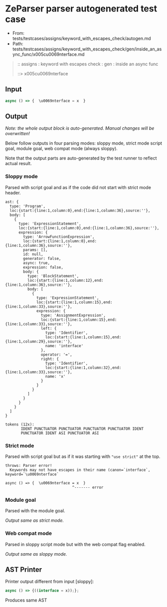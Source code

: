 # ZeParser parser autogenerated test case

- From: tests/testcases/assigns/keyword_with_escapes_check/autogen.md
- Path: tests/testcases/assigns/keyword_with_escapes_check/gen/inside_an_async_func/x005cu0069nterface.md

> :: assigns : keyword with escapes check : gen : inside an async func
>
> ::> x005cu0069nterface

## Input


`````js
async () => {  \u0069nterface = x  }
`````

## Output

_Note: the whole output block is auto-generated. Manual changes will be overwritten!_

Below follow outputs in four parsing modes: sloppy mode, strict mode script goal, module goal, web compat mode (always sloppy).

Note that the output parts are auto-generated by the test runner to reflect actual result.

### Sloppy mode

Parsed with script goal and as if the code did not start with strict mode header.

`````
ast: {
  type: 'Program',
  loc:{start:{line:1,column:0},end:{line:1,column:36},source:''},
  body: [
    {
      type: 'ExpressionStatement',
      loc:{start:{line:1,column:0},end:{line:1,column:36},source:''},
      expression: {
        type: 'ArrowFunctionExpression',
        loc:{start:{line:1,column:0},end:{line:1,column:36},source:''},
        params: [],
        id: null,
        generator: false,
        async: true,
        expression: false,
        body: {
          type: 'BlockStatement',
          loc:{start:{line:1,column:12},end:{line:1,column:36},source:''},
          body: [
            {
              type: 'ExpressionStatement',
              loc:{start:{line:1,column:15},end:{line:1,column:33},source:''},
              expression: {
                type: 'AssignmentExpression',
                loc:{start:{line:1,column:15},end:{line:1,column:33},source:''},
                left: {
                  type: 'Identifier',
                  loc:{start:{line:1,column:15},end:{line:1,column:29},source:''},
                  name: 'interface'
                },
                operator: '=',
                right: {
                  type: 'Identifier',
                  loc:{start:{line:1,column:32},end:{line:1,column:33},source:''},
                  name: 'x'
                }
              }
            }
          ]
        }
      }
    }
  ]
}

tokens (12x):
       IDENT PUNCTUATOR PUNCTUATOR PUNCTUATOR PUNCTUATOR IDENT
       PUNCTUATOR IDENT ASI PUNCTUATOR ASI
`````

### Strict mode

Parsed with script goal but as if it was starting with `"use strict"` at the top.

`````
throws: Parser error!
  Keywords may not have escapes in their name (canon=`interface`, keyword=`\u0069nterface`

async () => {  \u0069nterface = x  }
                              ^------- error
`````


### Module goal

Parsed with the module goal.

_Output same as strict mode._

### Web compat mode

Parsed in sloppy script mode but with the web compat flag enabled.

_Output same as sloppy mode._

## AST Printer

Printer output different from input [sloppy]:

````js
async () => {((interface = x));};
````

Produces same AST
